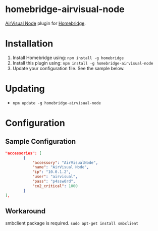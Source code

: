 # homebridge-airvisual-node

[AirVisual Node](https://airvisual.com/node) plugin for [Homebridge](https://github.com/nfarina/homebridge).

# Installation

1. Install Homebridge using: `npm install -g homebridge`
2. Install this plugin using: `npm install -g homebridge-airvisual-node`
3. Update your configuration file. See the sample below.

# Updating

- `npm update -g homebridge-airvisual-node`

# Configuration

## Sample Configuration

```json
"accessories": [
        {
            "accessory": "AirVisualNode",
            "name": "AirVisual Node",
            "ip": "10.0.1.2",
            "user": "airvisual",
            "pass": "p4ssw0rd",
            "co2_critical": 1000
        }
],
```

## Workaround
smbclient package is required. `sudo apt-get install smbclient`
